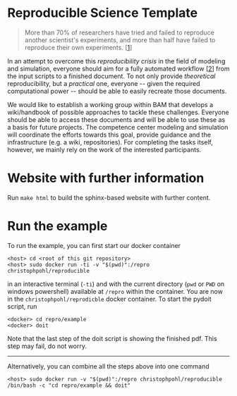 Reproducible Science Template
=============================

> More than 70% of researchers have tried and failed to reproduce another scientist's experiments, and more than half have failed to reproduce their own experiments. [[1]]

In an attempt to overcome this _reproducibility crisis_ in the field of modeling and simulation, everyone should aim for a fully automated workflow [[2]] from the input scripts to a finished document.
To not only provide _theoretical_ reproducibility, but a _practical_ one, everyone -- given the required computational power -- should be able to easily recreate those documents.

We would like to establish a working group within BAM that develops a wiki/handbook of possible approaches to tackle these challenges. 
Everyone should be able to access these documents and will be able to use these as a basis for future projects.
The competence center modeling and simulation will coordinate the efforts towards 
this goal, provide guidance and the infrastructure (e.g. a wiki, repositories). 
For completing the tasks itself, however, we mainly rely on the work of the interested participants.

[1]: https://www.nature.com/news/1-500-scientists-lift-the-lid-on-reproducibility-1.19970
[2]: https://www.practicereproducibleresearch.org/core-chapters/2-assessment.html


# Website with further information

Run `make html` to build the sphinx-based website with further content.

# Run the example

To run the example, you can first start our docker container

~~~
<host> cd <root of this git repository>
<host> sudo docker run -ti -v "$(pwd)":/repro christophpohl/reproducible
~~~

in an interactive terminal (`-ti`) and with the current directory (`pwd` or `PWD` on windows powershell) available at `/repro` within the container. You are now in the `christophpohl/reprodicble` docker container. To start the pydoit script, run

~~~
<docker> cd repro/example
<docker> doit
~~~

Note that the last step of the doit script is showing the finished pdf. This step may fail, do not worry.

---

Alternatively, you can combine all the steps above into one command
~~~
<host> sudo docker run -v "$(pwd)":/repro christophpohl/reproducible /bin/bash -c "cd repro/example && doit"
~~~
